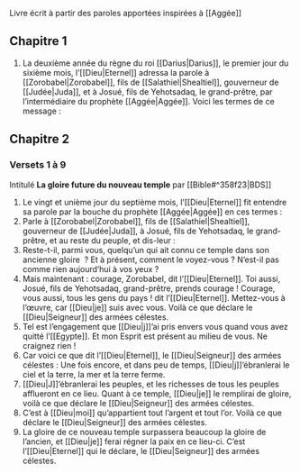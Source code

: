 Livre écrit à partir des paroles apportées inspirées à [[Aggée]]
## Chapitre 1
1) La deuxième année du règne du roi [[Darius|Darius]], le premier jour du sixième mois, l’[[Dieu|Eternel]] adressa la parole à [[Zorobabel|Zorobabel]], fils de [[Salathiel|Shealtiel]], gouverneur de [[Judée|Juda]], et à Josué, fils de Yehotsadaq, le grand-prêtre, par l’intermédiaire du prophète [[Aggée|Aggée]].
   Voici les termes de ce message :
## Chapitre 2
### Versets 1 à 9
Intitulé **La gloire future du nouveau temple** par [[Bible#^358f23|BDS]]

1) Le vingt et unième jour du septième mois, l’[[Dieu|Eternel]] fit entendre sa parole par la bouche du prophète [[Aggée|Aggée]] en ces termes :
2) Parle à [[Zorobabel|Zorobabel]], fils de [[Salathiel|Shealtiel]], gouverneur de [[Judée|Juda]], à Josué, fils de Yehotsadaq, le grand-prêtre, et au reste du peuple, et dis-leur :
3) Reste-t-il, parmi vous, quelqu’un qui ait connu ce temple dans son ancienne gloire  ? Et à présent, comment le voyez-vous ? N’est-il pas comme rien aujourd’hui à vos yeux ?
4) Mais maintenant : courage, Zorobabel, dit l’[[Dieu|Eternel]]. Toi aussi, Josué, fils de Yehotsadaq, grand-prêtre, prends courage ! Courage, vous aussi, tous les gens du pays ! dit l’[[Dieu|Eternel]]. Mettez-vous à l’œuvre, car [[Dieu|je]] suis avec vous. Voilà ce que déclare le [[Dieu|Seigneur]] des armées célestes.
5) Tel est l’engagement que [[Dieu|j]]’ai pris envers vous quand vous avez quitté l’[[Egypte]]. Et mon Esprit est présent au milieu de vous. Ne craignez rien !
6) Car voici ce que dit l’[[Dieu|Eternel]], le [[Dieu|Seigneur]] des armées célestes : Une fois encore, et dans peu de temps, [[Dieu|j]]’ébranlerai le ciel et la terre, la mer et la terre ferme.
7) [[Dieu|J]]’ébranlerai les peuples, et les richesses de tous les peuples afflueront en ce lieu. Quant à ce temple, [[Dieu|je]] le remplirai de gloire, voilà ce que déclare le [[Dieu|Seigneur]] des armées célestes.
8) C’est à [[Dieu|moi]] qu’appartient tout l’argent et tout l’or. Voilà ce que déclare le [[Dieu|Seigneur]] des armées célestes.
9) La gloire de ce nouveau temple surpassera beaucoup la gloire de l’ancien, et [[Dieu|je]] ferai régner la paix en ce lieu-ci. C’est l’[[Dieu|Eternel]] qui le déclare, le [[Dieu|Seigneur]] des armées célestes.